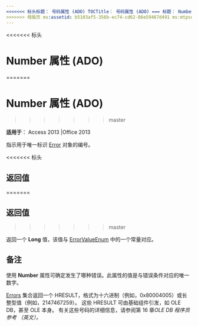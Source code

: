 ```yaml
---
<<<<<<< 标头标题： 号码属性 (ADO) TOCTitle： 号码属性 (ADO) === 标题： Number 属性 (ADO) TOCTitle: Number 属性 (ADO)
>>>>>>> 母版页 ms:assetid: b5103af5-356b-ec74-cd62-86e59467d491 ms:mtpsurl: https://msdn.microsoft.com/library/JJ249868(v=office.15) ms:contentKeyID: 48547243 ms.date: 09/18/2015 mtps_version: office.15.aspx
---
```


<<<<<<< 标头
# <a name="number-property-ado"></a>Number 属性 (ADO)
=======
# <a name="number-property-ado"></a>Number 属性 (ADO)
>>>>>>> master


**适用于**： Access 2013 |Office 2013

指示用于唯一标识 [Error](error-object-ado.md) 对象的编号。

<<<<<<< 标头
## <a name="return-value"></a>返回值
=======
## <a name="return-value"></a>返回值
>>>>>>> master

返回一个 **Long** 值，该值与 [ErrorValueEnum](errorvalueenum.md) 中的一个常量对应。

## <a name="remarks"></a>备注

使用 **Number** 属性可确定发生了哪种错误。此属性的值是与错误条件对应的唯一数字。

[Errors](errors-collection-ado.md) 集合返回一个 HRESULT，格式为十六进制（例如，0x80004005）或长整型值（例如，2147467259）。 这些 HRESULT 可由基础组件引发，如 OLE DB，甚至 OLE 本身。 有关这些号码的详细信息，请参阅第 16 章*OLE DB 程序员参考 （英文）。*

